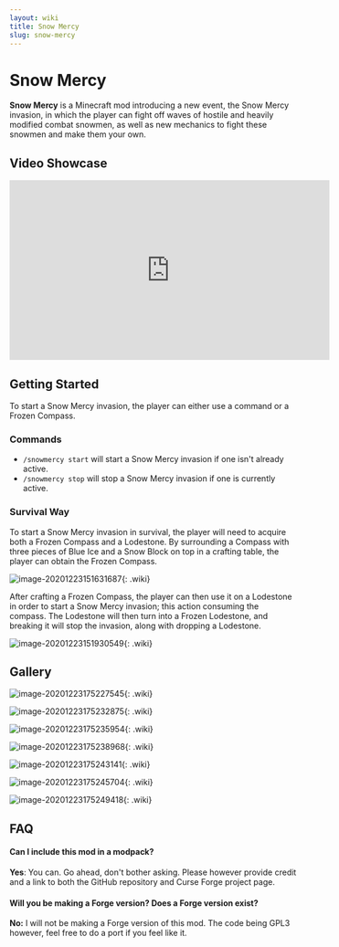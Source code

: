 ```yaml
---
layout: wiki
title: Snow Mercy
slug: snow-mercy
---
```

# Snow Mercy

**Snow Mercy** is a Minecraft mod introducing a new event, the Snow Mercy invasion, in which the player can fight off waves of hostile and heavily modified combat snowmen, as well as new mechanics to fight these snowmen and make them your own.

## Video Showcase

<iframe width="560" height="315" src="https://www.youtube.com/embed/NDRtmo62U4E" frameborder="0" allow="accelerometer; autoplay; clipboard-write; encrypted-media; gyroscope; picture-in-picture" allowfullscreen></iframe>

## Getting Started

To start a Snow Mercy invasion, the player can either use a command or a Frozen Compass.

### Commands

- ``/snowmercy start`` will start a Snow Mercy invasion if one isn't already active.
- ``/snowmercy stop`` will stop a Snow Mercy invasion if one is currently active.

### Survival Way

To start a Snow Mercy invasion in survival, the player will need to acquire both a Frozen Compass and a Lodestone. By surrounding a Compass with three pieces of Blue Ice and a Snow Block on top in a crafting table, the player can obtain the Frozen Compass.

![image-20201223151631687](https://raw.githubusercontent.com/Ladysnake/Snow-Mercy/main/README.assets/image-20201223151631687.png){: .wiki}

After crafting a Frozen Compass, the player can then use it on a Lodestone in order to start a Snow Mercy invasion; this action consuming the compass. The Lodestone will then turn into a Frozen Lodestone, and breaking it will stop the invasion, along with dropping a Lodestone.

![image-20201223151930549](https://raw.githubusercontent.com/Ladysnake/Snow-Mercy/main/README.assets/image-20201223151930549.png){: .wiki}

## Gallery

![image-20201223175227545](https://raw.githubusercontent.com/Ladysnake/Snow-Mercy/main/README.assets/image-20201223175227545.png){: .wiki}

![image-20201223175232875](https://raw.githubusercontent.com/Ladysnake/Snow-Mercy/main/README.assets/image-20201223175232875.png){: .wiki}

![image-20201223175235954](https://raw.githubusercontent.com/Ladysnake/Snow-Mercy/main/README.assets/image-20201223175235954.png){: .wiki}

![image-20201223175238968](https://raw.githubusercontent.com/Ladysnake/Snow-Mercy/main/README.assets/image-20201223175238968.png){: .wiki}

![image-20201223175243141](https://raw.githubusercontent.com/Ladysnake/Snow-Mercy/main/README.assets/image-20201223175243141.png){: .wiki}

![image-20201223175245704](https://raw.githubusercontent.com/Ladysnake/Snow-Mercy/main/README.assets/image-20201223175245704.png){: .wiki}

![image-20201223175249418](https://raw.githubusercontent.com/Ladysnake/Snow-Mercy/main/README.assets/image-20201223175249418.png){: .wiki}

## FAQ

#### Can I include this mod in a modpack?

**Yes**: You can. Go ahead, don't bother asking. Please however provide credit and a link to both the GitHub repository and Curse Forge project page.

#### Will you be making a Forge version? Does a Forge version exist?

**No:** I will not be making a Forge version of this mod. The code being GPL3 however, feel free to do a port if you feel like it.
